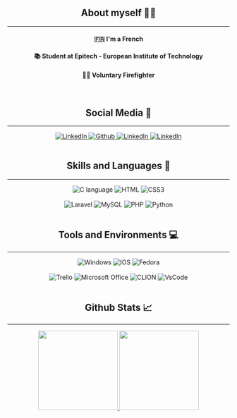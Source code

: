 

<div align="center">
    <h2>About myself 🧑‍💻</h2>
<hr>
    <h4>🇫🇷 I'm a French</h4>
    <h4>📚 Student at Epitech - European Institute of Technology</h4>
    <h4>🧑‍🚒 Voluntary Firefighter</h4>



    
</div>
<br>
<div align="center">
    <h2>Social Media 📱</h2>
<hr>
    <a href="https://www.linkedin.com/in/pierre-maurer/">
    <img alt="LinkedIn" src="https://img.shields.io/badge/LinkedIn-0077B5?style=for-the-badge&logo=linkedin&logoColor=white">
    </a>
    <a href="https://github.com/PierreMaurer">
    <img alt="Github" src="https://img.shields.io/badge/GitHub-100000?style=for-the-badge&logo=github&logoColor=white">
    </a>
    <a href="mailto:pierre.maurer@epitech.eu">
    <img alt="LinkedIn" src="https://img.shields.io/badge/Microsoft_Outlook-0078D4?style=for-the-badge&logo=microsoft-outlook&logoColor=white">
    </a>
    <a href="mailto:pierre.maurer@epitech.eu">
    <img alt="LinkedIn" src="https://img.shields.io/badge/Microsoft_Outlook-0078D4?style=for-the-badge&logo=microsoft-outlook&logoColor=white">
    </a>
</div>
<br>
<div align="center">
    <h2>Skills and Languages 🔧</h2>
<hr>
    <img alt="C language" src="https://img.shields.io/badge/C-00599C?style=for-the-badge&logo=c&logoColor=white">
    <img alt="HTML" src="https://img.shields.io/badge/HTML5-E34F26?style=for-the-badge&logo=html5&logoColor=white">
    <img alt="CSS3" src="https://img.shields.io/badge/CSS3-1572B6?style=for-the-badge&logo=css3&logoColor=white">
</div>
<br>
<div align="center">
    <img alt="Laravel" src="https://img.shields.io/badge/Laravel-FF2D20?style=for-the-badge&logo=laravel&logoColor=white">
    <img alt="MySQL" src="https://img.shields.io/badge/MySQL-00000F?style=for-the-badge&logo=mysql&logoColor=white">
    <img alt="PHP" src="https://img.shields.io/badge/PHP-777BB4?style=for-the-badge&logo=php&logoColor=white">
    <img alt="Python" src="https://img.shields.io/badge/Python-14354C?style=for-the-badge&logo=python&logoColor=white">
</div>

<br>
<div align="center">
    <h2>Tools and Environments 💻</h2>
<hr>
    <img alt="Windows" src="https://img.shields.io/badge/Windows-0078D6?style=for-the-badge&logo=windows&logoColor=white">
    <img alt="IOS" src="https://img.shields.io/badge/iOS-000000?style=for-the-badge&logo=ios&logoColor=white">
    <img alt="Fedora" src="https://img.shields.io/badge/Fedora-294172?style=for-the-badge&logo=fedora&logoColor=white">
</div>
<br>
<div align="center">
    <img alt="Trello" src="https://img.shields.io/badge/Trello-0052CC?style=for-the-badge&logo=trello&logoColor=white">
    <img alt="Microsoft Office" src="https://img.shields.io/badge/Microsoft_Office-D83B01?style=for-the-badge&logo=microsoft-office&logoColor=white">
    <img alt="CLION" src="https://img.shields.io/badge/CLion-000000?style=for-the-badge&logo=clion&logoColor=white">
    <img alt="VsCode" src="https://img.shields.io/badge/Visual_Studio_Code-0078D4?style=for-the-badge&logo=visual%20studio%20code&logoColor=white">
</div>

<br>
<div align="center">
    <h2>Github Stats 📈</h2>
<hr>
    <a href="https://github.com/freezlex">
    <img height="180em" src="https://github-readme-stats.vercel.app/api?username=PierreMaurer&count_private=true&show_icons=true&theme=algolia&&include_all_commits=true"/>
    <img height="180em" src="https://github-readme-stats-eight-theta.vercel.app/api/top-langs/?username=PierreMaurer&layout=compact&langs_count=8&theme=algolia"/>
  </a>    
</div>
<br>
